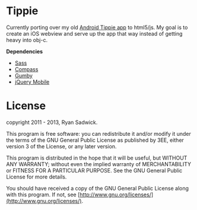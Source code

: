 Tippie
=====================

Currently porting over my old [Android Tippie app](https://play.google.com/store/apps/details?id=com.rsadwick.tips) to html5/js.  My goal is to create an iOS webview and serve up the
app that way instead of getting heavy into obj-c.

**Dependencies**

- [Sass](https://github.com/nex3/sass)
- [Compass](https://github.com/chriseppstein/compass)
- [Gumby](https://github.com/GumbyFramework/gumby)
- [jQuery Mobile](http://jquery.com/)

License
====================
copyright 2011 - 2013, Ryan Sadwick.

This program is free software: you can redistribute it and/or modify
it under the terms of the GNU General Public License as published by
3EE, either version 3 of the License, or
any later version.

This program is distributed in the hope that it will be useful,
but WITHOUT ANY WARRANTY; without even the implied warranty of
MERCHANTABILITY or FITNESS FOR A PARTICULAR PURPOSE.  See the
GNU General Public License for more details.

You should have received a copy of the GNU General Public License
along with this program.  If not, see [http://www.gnu.org/licenses/](http://www.gnu.org/licenses/).
